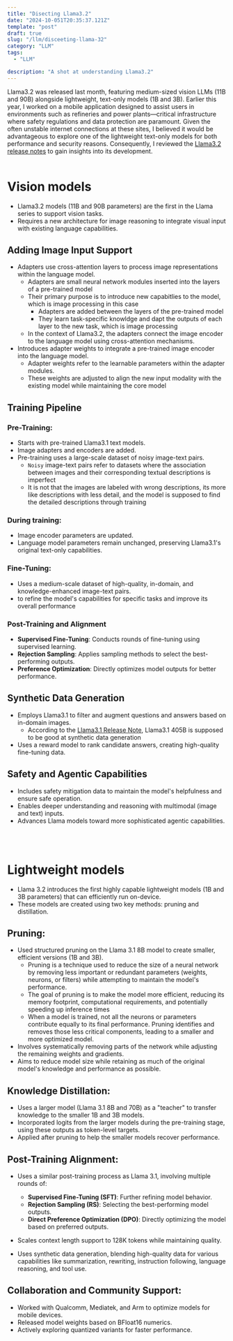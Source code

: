 ```yaml
---
title: "Disecting Llama3.2"
date: "2024-10-051T20:35:37.121Z"
template: "post"
draft: true
slug: "/llm/disceeting-llama-32"
category: "LLM"
tags:
  - "LLM"

description: "A shot at understanding Llama3.2"
---
```


Llama3.2 was released last month, featuring medium-sized vision LLMs (11B and 90B) alongside lightweight, text-only models (1B and 3B). Earlier this year, I worked on a mobile application designed to assist users in environments such as refineries and power plants—critical infrastructure where safety regulations and data protection are paramount. Given the often unstable internet connections at these sites, I believed it would be advantageous to explore one of the lightweight text-only models for both performance and security reasons. Consequently, I reviewed the [Llama3.2 release notes](https://ai.meta.com/blog/llama-3-2-connect-2024-vision-edge-mobile-devices/) to gain insights into its development.
<br><br>
# Vision models

- Llama3.2 models (11B and 90B parameters) are the first in the Llama series to support vision tasks.
- Requires a new architecture for image reasoning to integrate visual input with existing language capabilities.


## Adding Image Input Support

- Adapters use cross-attention layers to process image representations within the language model.
  - Adapters are small neural network modules inserted into the layers of a pre-trained model 
  - Their primary purpose is to introduce new capabitlies to the model, which is image processing in this case
    - Adapters are added between the layers of the pre-trained model
    - They learn task-specific knowldge and dapt the outputs of each layer to the new task, which is image processing 
  - In the context of Llama3.2, the adapters connect the image encoder to the language model using cross-attention mechanisms. 
- Introduces adapter weights to integrate a pre-trained image encoder into the language model.
  - Adapter weights refer to the learnable parameters within the adapter modules.
  - These weights are adjusted to align the new input modality with the existing model while maintaining the core model
  
## Training Pipeline
### Pre-Training:
  - Starts with pre-trained Llama3.1 text models.
  - Image adapters and encoders are added.
  - Pre-training uses a large-scale dataset of noisy image-text pairs.
    - `Noisy` image-text pairs refer to datasets where the association between images and their corresponding textual descriptions is imperfect
    - It is not that the images are labeled with wrong descriptions, its more like descriptions with less detail, and the model is supposed to find the detailed descriptions through training 

### During training:
  - Image encoder parameters are updated.
  - Language model parameters remain unchanged, preserving Llama3.1's original text-only capabilities.

### Fine-Tuning:
  - Uses a medium-scale dataset of high-quality, in-domain, and knowledge-enhanced image-text pairs.
  - to refine the model's capabilities for specific tasks and improve its overall performance

### Post-Training and Alignment
- **Supervised Fine-Tuning**: Conducts rounds of fine-tuning using supervised learning.
- **Rejection Sampling**: Applies sampling methods to select the best-performing outputs.
- **Preference Optimization**: Directly optimizes model outputs for better performance.


## Synthetic Data Generation
- Employs Llama3.1 to filter and augment questions and answers based on in-domain images.
  - According to the [Llama3.1 Release Note](https://ai.meta.com/blog/meta-llama-3-1/), Llama3.1 405B is supposed to be good at synthetic data generation
- Uses a reward model to rank candidate answers, creating high-quality fine-tuning data.


## Safety and Agentic Capabilities
- Includes safety mitigation data to maintain the model's helpfulness and ensure safe operation.
- Enables deeper understanding and reasoning with multimodal (image and text) inputs.
- Advances Llama models toward more sophisticated agentic capabilities.


<br><br>

# Lightweight models

- Llama 3.2 introduces the first highly capable lightweight models (1B and 3B parameters) that can efficiently run on-device.
- These models are created using two key methods: pruning and distillation.


## Pruning:

- Used structured pruning on the Llama 3.1 8B model to create smaller, efficient versions (1B and 3B).
  - Pruning is a technique used to reduce the size of a neural network by removing less important or redundant parameters (weights, neurons, or filters) while attempting to maintain the model's performance.
  - The goal of pruning is to make the model more efficient, reducing its memory footprint, computational requirements, and potentially speeding up inference times
  - When a model is trained, not all the neurons or parameters contribute equally to its final performance. Pruning identifies and removes those less critical components, leading to a smaller and more optimized model.
- Involves systematically removing parts of the network while adjusting the remaining weights and gradients.
- Aims to reduce model size while retaining as much of the original model's knowledge and performance as possible.

## Knowledge Distillation:
- Uses a larger model (Llama 3.1 8B and 70B) as a "teacher" to transfer knowledge to the smaller 1B and 3B models.
- Incorporated logits from the larger models during the pre-training stage, using these outputs as token-level targets.
- Applied after pruning to help the smaller models recover performance.

## Post-Training Alignment:
- Uses a similar post-training process as Llama 3.1, involving multiple rounds of:
  - **Supervised Fine-Tuning (SFT)**: Further refining model behavior.
  - **Rejection Sampling (RS)**: Selecting the best-performing model outputs.
  - **Direct Preference Optimization (DPO)**: Directly optimizing the model based on preferred outputs.

- Scales context length support to 128K tokens while maintaining quality.
- Uses synthetic data generation, blending high-quality data for various capabilities like summarization, rewriting, instruction following, language reasoning, and tool use.

## Collaboration and Community Support:

- Worked with Qualcomm, Mediatek, and Arm to optimize models for mobile devices.
- Released model weights based on BFloat16 numerics.
- Actively exploring quantized variants for faster performance.